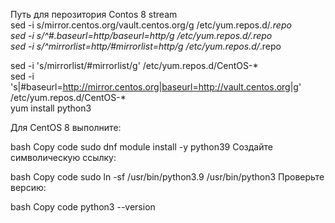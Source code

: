 Путь для перозитория Contos 8 stream   
sed -i s/mirror.centos.org/vault.centos.org/g /etc/yum.repos.d/*.repo   
sed -i s/^#.*baseurl=http/baseurl=http/g /etc/yum.repos.d/*.repo   
sed -i s/^mirrorlist=http/#mirrorlist=http/g /etc/yum.repos.d/*.repo   

sed -i 's/mirrorlist/#mirrorlist/g' /etc/yum.repos.d/CentOS-*   
sed -i 's|#baseurl=http://mirror.centos.org|baseurl=http://vault.centos.org|g' /etc/yum.repos.d/CentOS-*   
yum install python3
   
Для CentOS 8 выполните:

bash
Copy code
sudo dnf module install -y python39
Создайте символическую ссылку:

bash
Copy code
sudo ln -sf /usr/bin/python3.9 /usr/bin/python3
Проверьте версию:

bash
Copy code
python3 --version
